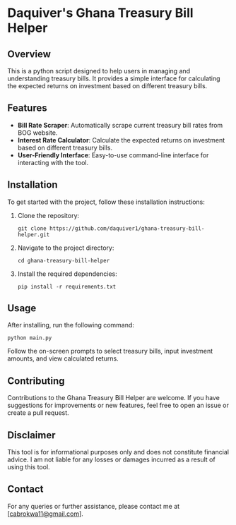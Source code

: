 # Daquiver's Ghana Treasury Bill Helper

## Overview

This is a python script designed to help users in managing and understanding treasury bills. It provides a simple interface for calculating the expected returns on investment based on different treasury bills.

## Features

- **Bill Rate Scraper**: Automatically scrape current treasury bill rates from BOG website.
- **Interest Rate Calculator**: Calculate the expected returns on investment based on different treasury bills.
- **User-Friendly Interface**: Easy-to-use command-line interface for interacting with the tool.

## Installation

To get started with the project, follow these installation instructions:

1. Clone the repository:
   ```
   git clone https://github.com/daquiver1/ghana-treasury-bill-helper.git
   ```
2. Navigate to the project directory:
   ```
   cd ghana-treasury-bill-helper
   ```
3. Install the required dependencies:
   ```
   pip install -r requirements.txt
   ```

## Usage

After installing, run the following command:

```
python main.py
```

Follow the on-screen prompts to select treasury bills, input investment amounts, and view calculated returns.

## Contributing

Contributions to the Ghana Treasury Bill Helper are welcome. If you have suggestions for improvements or new features, feel free to open an issue or create a pull request.

## Disclaimer

This tool is for informational purposes only and does not constitute financial advice. I am not liable for any losses or damages incurred as a result of using this tool.

## Contact

For any queries or further assistance, please contact me at [cabrokwa11@gmail.com].

